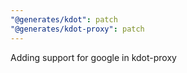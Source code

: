 ```yaml
---
"@generates/kdot": patch
"@generates/kdot-proxy": patch
---
```


Adding support for google in kdot-proxy
